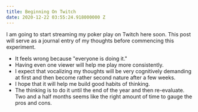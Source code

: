 ```yaml
---
title: Beginning On Twitch
date: 2020-12-22 03:55:24.918000000 Z
---
```


I am going to start streaming my poker play on Twitch here soon. This post will serve as a journal entry of my thoughts before commencing this experiment.  

- It feels wrong because "everyone is doing it."
- Having even one viewer will help me play more consistently.
- I expect that vocalizing my thoughts will be very cognitively demanding at first and then become rather second nature after a few weeks.
- I hope that it will help me build good habits of thinking.
- The thinking is to do it until the end of the year and then re-evaluate. Two and a half months seems like the right amount of time to gauge the pros and cons. 
